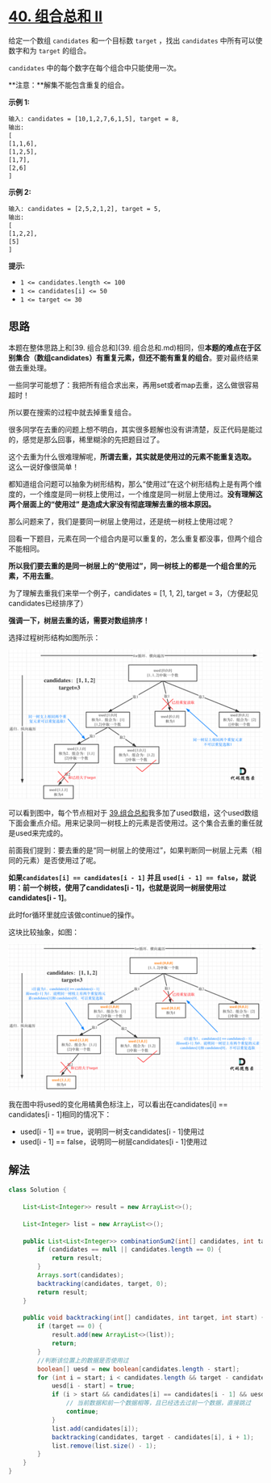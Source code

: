 # [40. 组合总和 II](https://leetcode.cn/problems/combination-sum-ii/)

给定一个数组 `candidates` 和一个目标数 `target` ，找出 `candidates` 中所有可以使数字和为 `target` 的组合。

`candidates` 中的每个数字在每个组合中只能使用一次。

**注意：**解集不能包含重复的组合。 

**示例 1:**

```
输入: candidates = [10,1,2,7,6,1,5], target = 8,
输出:
[
[1,1,6],
[1,2,5],
[1,7],
[2,6]
]
```

**示例 2:**

```
输入: candidates = [2,5,2,1,2], target = 5,
输出:
[
[1,2,2],
[5]
]
```

**提示:**

- `1 <= candidates.length <= 100`
- `1 <= candidates[i] <= 50`
- `1 <= target <= 30`

## 思路

本题在整体思路上和[39. 组合总和](39. 组合总和.md)相同，但**本题的难点在于区别集合（数组candidates）有重复元素，但还不能有重复的组合**。要对最终结果做去重处理。

一些同学可能想了：我把所有组合求出来，再用set或者map去重，这么做很容易超时！

所以要在搜索的过程中就去掉重复组合。

很多同学在去重的问题上想不明白，其实很多题解也没有讲清楚，反正代码是能过的，感觉是那么回事，稀里糊涂的先把题目过了。

这个去重为什么很难理解呢，**所谓去重，其实就是使用过的元素不能重复选取。** 这么一说好像很简单！

都知道组合问题可以抽象为树形结构，那么“使用过”在这个树形结构上是有两个维度的，一个维度是同一树枝上使用过，一个维度是同一树层上使用过。**没有理解这两个层面上的“使用过” 是造成大家没有彻底理解去重的根本原因。**

那么问题来了，我们是要同一树层上使用过，还是统一树枝上使用过呢？

回看一下题目，元素在同一个组合内是可以重复的，怎么重复都没事，但两个组合不能相同。

**所以我们要去重的是同一树层上的“使用过”，同一树枝上的都是一个组合里的元素，不用去重**。

为了理解去重我们来举一个例子，candidates = [1, 1, 2], target = 3，（方便起见candidates已经排序了）

**强调一下，树层去重的话，需要对数组排序！**

选择过程树形结构如图所示：

![40.组合总和II](images/40-1.png)

可以看到图中，每个节点相对于 [39.组合总和](https://mp.weixin.qq.com/s/FLg8G6EjVcxBjwCbzpACPw)我多加了used数组，这个used数组下面会重点介绍。用来记录同一树枝上的元素是否使用过。这个集合去重的重任就是used来完成的。

前面我们提到：要去重的是“同一树层上的使用过”，如果判断同一树层上元素（相同的元素）是否使用过了呢。

**如果`candidates[i] == candidates[i - 1]` 并且 `used[i - 1] == false`，就说明：前一个树枝，使用了candidates[i - 1]，也就是说同一树层使用过candidates[i - 1]**。

此时for循环里就应该做continue的操作。

这块比较抽象，如图：

![40.组合总和II1](images/40-2.png)

我在图中将used的变化用橘黄色标注上，可以看出在candidates[i] == candidates[i - 1]相同的情况下：

- used[i - 1] == true，说明同一树支candidates[i - 1]使用过
- used[i - 1] == false，说明同一树层candidates[i - 1]使用过

## 解法

```java
class Solution {

    List<List<Integer>> result = new ArrayList<>();

    List<Integer> list = new ArrayList<>();

    public List<List<Integer>> combinationSum2(int[] candidates, int target) {
        if (candidates == null || candidates.length == 0) {
            return result;
        }
        Arrays.sort(candidates);
        backtracking(candidates, target, 0);
        return result;
    }

    public void backtracking(int[] candidates, int target, int start) {
        if (target == 0) {
            result.add(new ArrayList<>(list));
            return;
        }
        //判断该位置上的数据是否使用过
        boolean[] uesd = new boolean[candidates.length - start];        
        for (int i = start; i < candidates.length && target - candidates[i] >= 0; i++) {
            uesd[i - start] = true;
            if (i > start && candidates[i] == candidates[i - 1] && uesd[i - start - 1]) {
                // 当前数据和前一个数据相等，且已经选去过前一个数据，直接跳过
                continue;
            }
            list.add(candidates[i]);
            backtracking(candidates, target - candidates[i], i + 1);
            list.remove(list.size() - 1);
        }
    }
}
```

